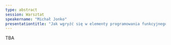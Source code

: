 ```yaml
---
type: abstract
session: Warsztat
speakername: "Michał Jonko"
presentationtitle: "Jak wgryźć się w elementy programowania funkcyjnego podczas refaktoryzacji kodu w Javie?"
---
```


TBA